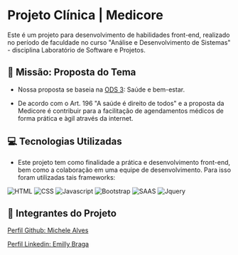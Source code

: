 # Projeto Clínica | Medicore

Este é um projeto para desenvolvimento de habilidades front-end, realizado no período de faculdade no curso "Análise e Desenvolvimento de Sistemas" - disciplina Laboratório de Software e Projetos.

## 🎯 Missão: Proposta do Tema
- Nossa proposta se baseia na [ODS 3](https://www.estrategiaods.org.br/os-ods/ods3/): Saúde e bem-estar.

- De acordo com o Art. 196 "A saúde é direito de todos" e a proposta da Medicore é contribuir para a facilitação de agendamentos médicos de forma prática e àgil através da internet.

## 💻 Tecnologias Utilizadas

- Este projeto tem como finalidade a prática e desenvolvimento front-end, bem como a colaboração em uma equipe de desenvolvimento. Para isso foram utilizadas tais frameworks:


![HTML](https://img.shields.io/badge/HTML-239120?style=for-the-badge&logo=html5&logoColor=white)
![CSS](https://img.shields.io/badge/CSS3-1572B6?style=for-the-badge&logo=css3&logoColor=white)
![Javascript](https://img.shields.io/badge/JavaScript-323330?style=for-the-badge&logo=javascript&logoColor=F7DF1E)
![Bootstrap](https://img.shields.io/badge/Bootstrap-563D7C?style=for-the-badge&logo=bootstrap&logoColor=white)
![SAAS](https://img.shields.io/badge/Sass-CC6699?style=for-the-badge&logo=sass&logoColor=white)
![Jquery](https://img.shields.io/badge/jQuery-0769AD?style=for-the-badge&logo=jquery&logoColor=white)

## 📍 Integrantes do Projeto

[Perfil Github: Michele Alves](https://github.com/michelemads)

[Perfil Linkedin: Emilly Braga](https://www.linkedin.com/in/emilly-braga-599691205/)








